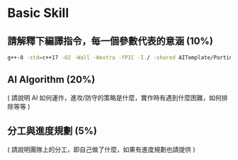 # Basic Skill

## 請解釋下編譯指令，每一個參數代表的意涵 (10%)

```bash
g++-8 -std=c++17 -O2 -Wall -Wextra -fPIC -I./ -shared AITemplate/Porting.cpp -o ./build/a1.so
```

## AI Algorithm (20%)

( 請說明 AI 如何運作，進攻/防守的策略是什麼，實作時有遇到什麼困難，如何排除等等 )

## 分工與進度規劃 (5%)

( 請說明團隊上的分工，即自己做了什麼，如果有進度規劃也請提供 )
